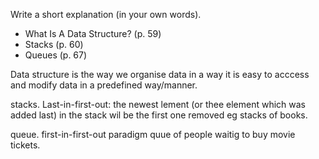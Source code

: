 Write a short explanation (in your own words).
- What Is A Data Structure? (p. 59)  
- Stacks (p. 60)  
- Queues (p. 67)

Data structure is the way we organise data in a way it is easy to acccess and modify data in a predefined way/manner.

stacks.
Last-in-first-out: the newest lement (or thee element which was added last) in the stack wil be the first one removed eg stacks of books.

queue.
first-in-first-out paradigm quue of people waitig to buy movie tickets.

